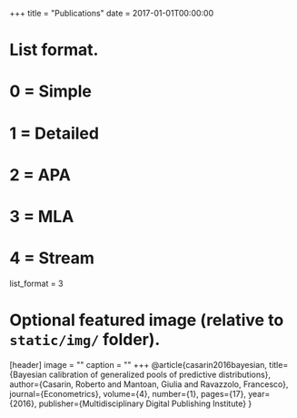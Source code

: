+++
title = "Publications"
date = 2017-01-01T00:00:00

# List format.
#   0 = Simple
#   1 = Detailed
#   2 = APA
#   3 = MLA
#   4 = Stream
list_format = 3

# Optional featured image (relative to `static/img/` folder).
[header]
image = ""
caption = ""
+++
@article{casarin2016bayesian,
  title={Bayesian calibration of generalized pools of predictive distributions},
  author={Casarin, Roberto and Mantoan, Giulia and Ravazzolo, Francesco},
  journal={Econometrics},
  volume={4},
  number={1},
  pages={17},
  year={2016},
  publisher={Multidisciplinary Digital Publishing Institute}
}
